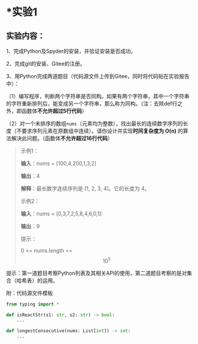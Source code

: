# \*实验1

## 实验内容：

1、完成Python及Spyder的安装，并验证安装是否成功。&#x20;

2、完成git的安装、Gitee的注册。

3、用Python完成两道题目（代码源文件上传到Gitee，同时将代码贴在实验报告中）：&#x20;

（1）编写程序，判断两个字符串是否同构。如果有两个字符串，其中一个字符串的字符重新排列后，能变成另一个字符串，那么称为同构。（注：去除def行之外，即函数体**不允许超过5行代码**）&#x20;

（2）对一个未排序的数组`nums`（元素均为整数），找出最长的连续数字序列的长度（不要求序列元素在原数组中连续）。请你设计并实现**时间复杂度为 O(n)** 的算法解决此问题。（函数体**不允许超过16行代码**）

> 示例1：
>
> **输入**：nums = \[100,4,200,1,3,2]
>
> **输出**：4
>
> **解释**：最长数字连续序列是 \[1, 2, 3, 4]。它的长度为 4。
>
> 示例2：
>
> **输入**：nums = \[0,3,7,2,5,8,4,6,0,1]:
>
> **输出**：9
>
> 提示：
>
> 0 <= nums.length <= $$10^5$$

提示：第一道题目考察Python列表及其相关API的使用，第二道题目考察的是对集合（哈希表）的运用。

附：代码源文件模板

```python
from typing import *

def isReactStr(s1: str, s2: str) -> bool:
    ...

def longestConsecutive(nums: List[int]) -> int:
    ...
```
